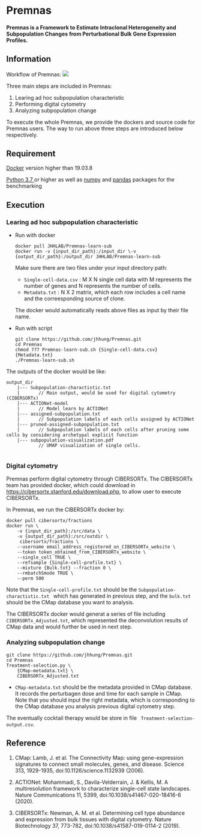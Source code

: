 # Premnas
#### Premnas is a Framework to Estimate Intraclonal Heterogeneity and Subpopulation Changes from Perturbational Bulk Gene Expression Profiles.

## Information

Workflow of Premnas: 
![](https://i.imgur.com/D0Nacge.png)

Three main steps are included in Premnas:
1. Learing ad hoc subpopulation characteristic
2. Performing digital cytometry
3. Analyzing subpopulation change

To execute the whole Premnas, we provide the dockers and source code for Premnas users. The way to run above three steps are introduced below respectively. 

## Requirement
[Docker](https://www.docker.com/) version higher than 19.03.8

[Python 3.7 ](https://www.python.org/downloads/) or higher as well as [numpy](https://numpy.org/) and [pandas](https://pandas.pydata.org/) packages for the benchmarking




## Execution

### Learing ad hoc subpopulation characteristic
    
* Run with docker
    ```cpp=
    docker pull JHHLAB/Premnas-learn-sub
    docker run -v {input_dir_path}:/input_dir \-v {output_dir_path}:/output_dir JHHLAB/Premnas-learn-sub
    ```
    Make sure there are two files under your input directory path: 
    * ```Single-cell-data.csv``` : M X N single cell data with M represents the number of genes and N represents the number of cells. 
    * ```Metadata.txt``` : N X 2 matrix, which each row includes a cell name and the correesponding source of clone.

    The docker would automatically reads above files as input by their file name.
    
* Run with script
    ```python=
    git clone https://github.com/jhhung/Premnas.git
    cd Premnas
    chmod 777 Premnas-learn-sub.sh {Single-cell-data.csv} {Metadata.txt}
    ./Premnas-learn-sub.sh
    ```
    
The outputs of the docker would be like:
```c=
output_dir    
    |--- Subpopulation-charactistic.txt 
    |       // Main output, would be used for digital cytometry (CIBERSORTx)
    |--- ACTIONet-model
    |       // Model learn by ACTIONet
    |--- assigned-subpopulation.txt
    |       // Subpopulation labels of each cells assigned by ACTIONet
    |--- pruned-assigned-subpopulation.txt
    |       // Subpopulation labels of each cells after pruning some cells by considering archetypal explicit function
    |--- subpopulation-visualization.pdf
            // UMAP visualization of single cells.
    
```

### Digital cytometry

Premnas perform digital cytometry through CIBERSORTx. The CIBERSORTx team has provided docker, which could download in https://cibersortx.stanford.edu/download.php, to allow user to execute CIBERSORTx.

In Premnas, we run the CIBERSORTx docker by:

```c=
docker pull cibersortx/fractions
docker run \
    -v {input_dir_path}:/src/data \
    -v {output_dir_path}:/src/outdir \  
     cibersortx/fractions \
    --username email_address_registered_on_CIBERSORTx_website \
    --token token_obtained_from_CIBERSORTx_website \
    --single_cell TRUE \
    --refsample {Single-cell-profile.txt} \ 
    --mixture {Bulk.txt} --fraction 0 \
    --rmbatchSmode TRUE \
    --perm 500
```

Note that the ```Single-cell-profile.txt``` should be the ```Subpopulation-charactistic.txt ``` which has generated in previous step, and the ```bulk.txt``` should be the CMap database you want to analysis.

The CIBERSORTx docker would generat a series of file including ```CIBERSORTx_Adjusted.txt```, which represented the deconvolution results of CMap data and would further be used in next step.

### Analyzing subpopulation change

```python=
git clone https://github.com/jhhung/Premnas.git
cd Premnas
Treatment-selection.py \
    {CMap-metadata.txt} \
    CIBERSORTx_Adjusted.txt 
```
* ```CMap-metadata.txt``` should be the metadata provided in CMap database. It records the perturbagen dose and time for each sample in CMap. Note that you should input the right metadata, which is corresponding to the CMap database you analysis previous digital cytometry step.

The eventually cocktail therapy would be store in file ``` Treatment-selection-output.csv```.

## Reference
1. CMap: Lamb, J. et al. The Connectivity Map: using gene-expression signatures to connect small molecules, genes, and disease. Science 313, 1929-1935, doi:10.1126/science.1132939 (2006).

2. ACTIONet: Mohammadi, S., Davila-Velderrain, J. & Kellis, M. A multiresolution framework to characterize single-cell state landscapes. Nature Communications 11, 5399, doi:10.1038/s41467-020-18416-6 (2020).
3. CIBERSORTx: Newman, A. M. et al. Determining cell type abundance and expression from bulk tissues with digital cytometry. Nature Biotechnology 37, 773-782, doi:10.1038/s41587-019-0114-2 (2019).



